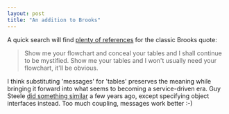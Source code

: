 ```yaml
---
layout: post
title: "An addition to Brooks"
---
```




A quick search will find <a href="http://www.google.com/search?q=brooks+%22show+me+your+tables%22">plenty of references</a> for the classic Brooks quote:

<blockquote>
Show me your flowchart and conceal your tables and I shall continue to be mystified. Show me your tables and I won't usually need your flowchart, it'll be obvious.
</blockquote>

<p>I think substituting 'messages' for 'tables' preserves the meaning while bringing it forward into what seems to becoming a service-driven era. Guy Steele <a href="http://www.dreamsongs.com/ObjectsHaveNotFailedNarr.html">did something similar</a> a few years ago, except specifying object interfaces instead. Too much coupling, messages work better :-)</p>


